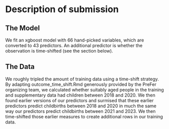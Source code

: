 # Description of submission

## The Model

We fit an xgboost model with 66 hand-picked variables, which are converted to 43 predictors. An additional predictor is whether the observation is time-shifted (see the section below).

## The Data

We roughly tripled the amount of training data using a time-shift strategy. By adapting outcome_time_shift.Rmd generously provided by the PreFer organizing team, we calculated whether suitably aged people in the training and supplementary data had children between 2018 and 2020. We then found earlier versions of our predictors and surmised that these earlier predictors predict childbirths between 2018 and 2020 in much the same way our predictors predict childbirths between 2021 and 2023. We then time-shifted those earlier measures to create additional rows in our training data.